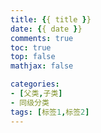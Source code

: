 ```yaml
---
title: {{ title }} 
date: {{ date }} 
comments: true
toc: true
top: false
mathjax: false

categories: 
- [父类,子类]
- 同级分类
tags: [标签1,标签2]
---
```




<!-- more -->